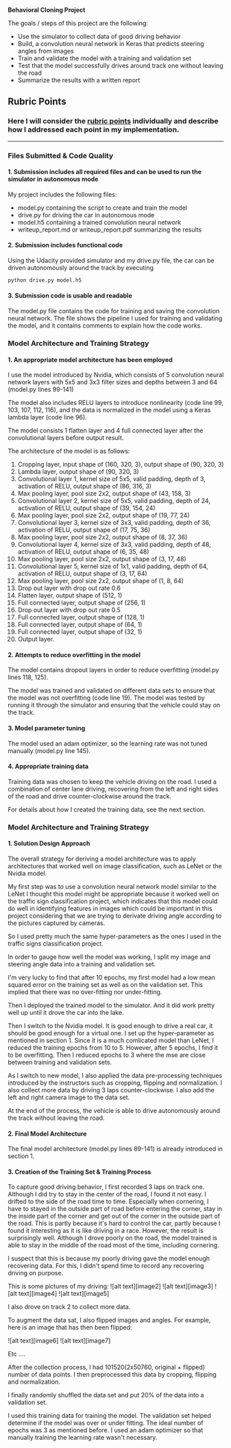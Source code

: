 **Behavioral Cloning Project**

The goals / steps of this project are the following:
* Use the simulator to collect data of good driving behavior
* Build, a convolution neural network in Keras that predicts steering angles from images
* Train and validate the model with a training and validation set
* Test that the model successfully drives around track one without leaving the road
* Summarize the results with a written report

## Rubric Points
### Here I will consider the [rubric points](https://review.udacity.com/#!/rubrics/432/view) individually and describe how I addressed each point in my implementation.  

---
### Files Submitted & Code Quality

#### 1. Submission includes all required files and can be used to run the simulator in autonomous mode

My project includes the following files:
* model.py containing the script to create and train the model
* drive.py for driving the car in autonomous mode
* model.h5 containing a trained convolution neural network 
* writeup_report.md or writeup_report.pdf summarizing the results

#### 2. Submission includes functional code
Using the Udacity provided simulator and my drive.py file, the car can be driven autonomously around the track by executing 
```sh
python drive.py model.h5
```

#### 3. Submission code is usable and readable

The model.py file contains the code for training and saving the convolution neural network. The file shows the pipeline I used for training and validating the model, and it contains comments to explain how the code works.

### Model Architecture and Training Strategy

#### 1. An appropriate model architecture has been employed

I use the model introduced by Nvidia, which consists of 5 convolution neural network layers with 5x5 and 3x3 filter sizes and depths between 3 and 64 (model.py lines 99-141) 

The model also includes RELU layers to introduce nonlinearity (code line 99, 103, 107, 112, 116), and the data is normalized in the model using a Keras lambda layer (code line 96). 

The model consists 1 flatten layer and 4 full connected layer after the convolutional layers before output result.

The architecture of the model is as follows:
1. Cropping layer, input shape of (160, 320, 3), output shape of (90, 320, 3)
2. Lambda layer, output shape of (90, 320, 3)
3. Convolutional layer 1, kernel size of 5x5, valid padding, depth of 3, activation of RELU, output shape of (86, 316, 3)
4. Max pooling layer, pool size 2x2, output shape of (43, 158, 3)
5. Convolutional layer 2, kernel size of 5x5, valid padding, depth of 24, activation of RELU, output shape of (39, 154, 24)
6. Max pooling layer, pool size 2x2, output shape of (19, 77, 24)
7. Convolutional layer 3, kernel size of 3x3, valid padding, depth of 36, activation of RELU, output shape of (17, 75, 36)
8. Max pooling layer, pool size 2x2, output shape of (8, 37, 36)
9. Convolutional layer 4, kernel size of 3x3, valid padding, depth of 48, activation of RELU, output shape of (6, 35, 48)
10. Max pooling layer, pool size 2x2, output shape of (3, 17, 48)
11. Convolutional layer 5, kernel size of 1x1, valid padding, depth of 64, activation of RELU, output shape of (3, 17, 64)
12. Max pooling layer, pool size 2x2, output shape of (1, 8, 64)
13. Drop out layer with drop out rate 0.6
14. Flatten layer, output shape of (512, 1)
15. Full connected layer, output shape of (256, 1)
16. Drop out layer with drop out rate 0.5
16. Full connected layer, output shape of (128, 1)
17. Full connected layer, output shape of (64, 1)
18. Full connected layer, output shape of (32, 1)
19. Output layer.



#### 2. Attempts to reduce overfitting in the model

The model contains dropout layers in order to reduce overfitting (model.py lines 118, 125). 


The model was trained and validated on different data sets to ensure that the model was not overfitting (code line 19). The model was tested by running it through the simulator and ensuring that the vehicle could stay on the track.

#### 3. Model parameter tuning

The model used an adam optimizer, so the learning rate was not tuned manually (model.py line 145).

#### 4. Appropriate training data

Training data was chosen to keep the vehicle driving on the road. I used a combination of center lane driving, recovering from the left and right sides of the road and drive counter-clockwise around the track. 

For details about how I created the training data, see the next section. 

### Model Architecture and Training Strategy

#### 1. Solution Design Approach

The overall strategy for deriving a model architecture was to apply architectures that worked well on image classification, such as LeNet or the Nvidia model.

My first step was to use a convolution neural network model similar to the LeNet I thought this model might be appropriate because it worked well on the traffic sign classification project, which indicates that this model could do well in identifying features in images which could be important in this project considering that we are trying to derivate driving angle according to the pictures captured by cameras.

So I used pretty much the same hyper-parameters as the ones I used in the traffic signs classification project.

In order to gauge how well the model was working, I split my image and steering angle data into a training and validation set. 

I'm very lucky to find that after 10 epochs, my first model had a low mean squared error on the training set as well as on the validation set. This implied that there was no over-fitting nor under-fitting. 

Then I deployed the trained model to the simulator. And it did work pretty well up until it drove the car into the lake.

Then I switch to the Nvidia model. It is good enough to drive a real car, it should be good enough for a virtual one. I set up the hyper-parameter as mentioned in section 1. Since it is a much comlicated model than LeNet, I reduced the training epochs from 10 to 5. However, after 5 epochs, I find it to be overfitting. Then I reduced epochs to 3 where the mse are close between training and validation sets.

As I switch to new model, I also applied the data pre-processing techniques introduced by the instructors such as cropping, flipping and normalization. I also collect more data by driving 3 laps counter-clockwise. I also add the left and right camera image to the data set.

At the end of the process, the vehicle is able to drive autonomously around the track without leaving the road.

#### 2. Final Model Architecture

The final model architecture (model.py lines 89-141) is already introduced in section 1.

#### 3. Creation of the Training Set & Training Process

To capture good driving behavior, I first recorded 3 laps on track one. Although I did try to stay in the center of the road, I found it not easy. I drifted to the side of the road time to time. Especially when cornering, I have to stayed in the outside part of road before entering the corner, stay in the inside part of the corner and get out of the corner in the outside part of the road. This is partly because it's hard to control the car, partly because I found it interesting as it is like driving in a race. However, the result is surprisingly well. Although I drove poorly on the road, the model trained is able to stay in the middle of the road most of the time, including cornering.

I suspect that this is because my poorly driving gave the model enough recovering data. For this, I didn't spend time to record any recovering driving on purpose.

This is some pictures of my driving:
![alt text][image2]
![alt text][image3]
![alt text][image4]
![alt text][image5]

I also drove on track 2 to collect more data.

To augment the data sat, I also flipped images and angles. For example, here is an image that has then been flipped:

![alt text][image6]
![alt text][image7]

Etc ....

After the collection process, I had 101520(2x50760, original + flipped) number of data points. I then preprocessed this data by cropping, flipping and normalization.

I finally randomly shuffled the data set and put 20% of the data into a validation set. 

I used this training data for training the model. The validation set helped determine if the model was over or under fitting. The ideal number of epochs was 3 as mentioned before. I used an adam optimizer so that manually training the learning rate wasn't necessary.
